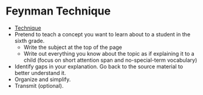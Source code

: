 # Feynman Technique

* [Technique](https://fs.blog/2021/02/feynman-learning-technique/)
* Pretend to teach a concept you want to learn about to a student in the sixth grade.
    * Write the subject at the top of the page
    * Write out everything you know about the topic as if explaining it to a child (focus on short attention span and no-special-term vocabulary)
* Identify gaps in your explanation. Go back to the source material to better understand it.
* Organize and simplify.
* Transmit (optional).